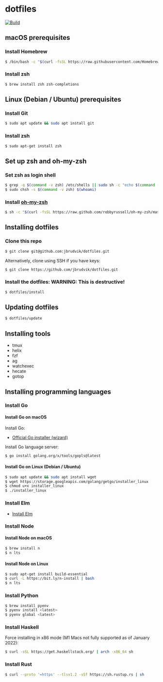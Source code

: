 # dotfiles

[![Build](https://github.com/jbrudvik/dotfiles/actions/workflows/build.yml/badge.svg)](https://github.com/jbrudvik/dotfiles/actions/workflows/build.yml)

## macOS prerequisites

### Install Homebrew

```sh
$ /bin/bash -c "$(curl -fsSL https://raw.githubusercontent.com/Homebrew/install/HEAD/install.sh)"
```

### Install zsh

```sh
$ brew install zsh zsh-completions
```

## Linux (Debian / Ubuntu) prerequisites

### Install Git

```sh
$ sudo apt update && sudo apt install git
```

### Install zsh

```sh
$ sudo apt-get install zsh
```

## Set up zsh and oh-my-zsh

### Set zsh as login shell

```sh
$ grep -q $(command -v zsh) /etc/shells || sudo sh -c "echo $(command -v zsh) >> /etc/shells"
$ sudo chsh -s $(command -v zsh) $(whoami)
```

### Install [oh-my-zsh](https://ohmyz.sh)

```sh
$ sh -c "$(curl -fsSL https://raw.github.com/robbyrussell/oh-my-zsh/master/tools/install.sh)"
```

## Installing dotfiles

### Clone this repo

```sh
$ git clone git@github.com:jbrudvik/dotfiles.git
```

Alternatively, clone using SSH if you have keys:

```sh
$ git clone https://github.com/jbrudvik/dotfiles.git
```

### Install the dotfiles: **WARNING: This is destructive!**

```sh
$ dotfiles/install
```

## Updating dotfiles

```sh
$ dotfiles/update
```

## Installing tools

- tmux
- helix
- fzf
- ag
- watchexec
- hecate
- gotop

## Installing programming languages

### Install Go

#### Install Go on macOS

Install Go:

- [Official Go installer (wizard)](https://go.dev/doc/install)

Install Go language server:

```sh
$ go install golang.org/x/tools/gopls@latest
```

#### Install Go on Linux (Debian / Ubuntu)

```sh
$ sudo apt update && sudo apt install wget
$ wget https://storage.googleapis.com/golang/getgo/installer_linux
$ chmod u+x installer_linux
$ ./installer_linux
```

### Install Elm

- [Install Elm](https://guide.elm-lang.org/install/elm.html)

### Install Node

#### Install Node on macOS

```sh
$ brew install n
$ n lts
```

#### Install Node on Linux

```sh
$ sudo apt-get install build-essential
$ curl -L https://bit.ly/n-install | bash
$ n lts
```

### Install Python

```sh
$ brew install pyenv
$ pyenv install <latest>
$ pyenv global <latest>
```

### Install Haskell

Force installing in x86 mode (M1 Macs not fully supported as of January 2022):

```sh
$ curl -sSL https://get.haskellstack.org/ | arch -x86_64 sh
```

### Install Rust

```sh
$ curl --proto '=https' --tlsv1.2 -sSf https://sh.rustup.rs | sh
```
